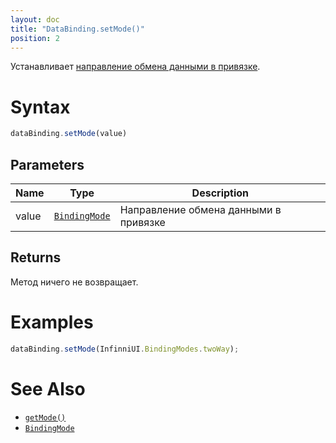 ```yaml
---
layout: doc
title: "DataBinding.setMode()"
position: 2
---
```


Устанавливает [направление обмена данными в привязке](../BindingMode/).

# Syntax

```js
dataBinding.setMode(value)
```

## Parameters

|Name|Type|Description|
|----|----|-----------|
|value|[`BindingMode`](../BindingMode/)|Направление обмена данными в привязке|

## Returns

Метод ничего не возвращает.


# Examples

```js
dataBinding.setMode(InfinniUI.BindingModes.twoWay);
```

# See Also

* [`getMode()`](../DataBinding.getMode/)
* [`BindingMode`](../BindingMode/)
